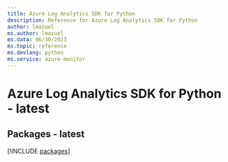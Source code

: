 ```yaml
---
title: Azure Log Analytics SDK for Python
description: Reference for Azure Log Analytics SDK for Python
author: lmazuel
ms.author: lmazuel
ms.data: 06/30/2023
ms.topic: reference
ms.devlang: python
ms.service: azure-monitor
---
```

# Azure Log Analytics SDK for Python - latest
## Packages - latest
[!INCLUDE [packages](log-analytics-index.md)]